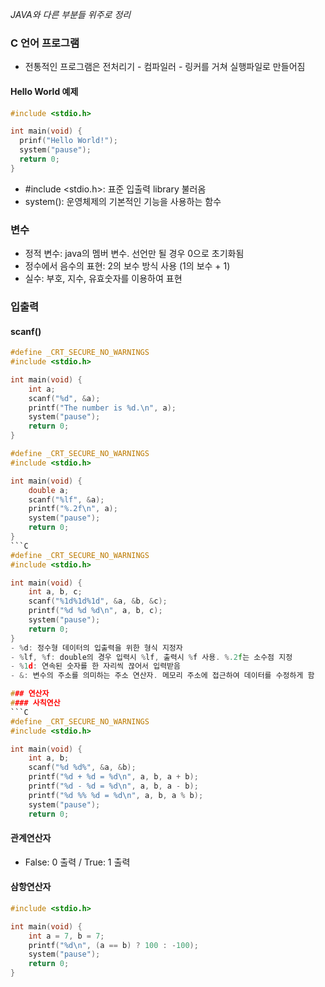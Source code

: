 *JAVA와 다른 부분들 위주로 정리*

### C 언어 프로그램
- 전통적인 프로그램은 전처리기 - 컴파일러 - 링커를 거쳐 실행파일로 만들어짐
#### Hello World 예제
```C
#include <stdio.h>

int main(void) {
  prinf("Hello World!");
  system("pause");
  return 0;
}
```
- #include <stdio.h>: 표준 입출력 library 불러옴
- system(): 운영체제의 기본적인 기능을 사용하는 함수

### 변수
- 정적 변수: java의 멤버 변수. 선언만 될 경우 0으로 초기화됨
- 정수에서 음수의 표현: 2의 보수 방식 사용 (1의 보수 + 1)
- 실수: 부호, 지수, 유효숫자를 이용하여 표현

### 입출력
#### scanf()
```C
#define _CRT_SECURE_NO_WARNINGS
#include <stdio.h>

int main(void) {
	int a;
	scanf("%d", &a);
	printf("The number is %d.\n", a);
	system("pause");
	return 0;
}
```
```C
#define _CRT_SECURE_NO_WARNINGS
#include <stdio.h>

int main(void) {
	double a;
	scanf("%lf", &a);
	printf("%.2f\n", a);
	system("pause");
	return 0;
}
```C
#define _CRT_SECURE_NO_WARNINGS
#include <stdio.h>

int main(void) {
	int a, b, c;
	scanf("%1d%1d%1d", &a, &b, &c);
	printf("%d %d %d\n", a, b, c);
	system("pause");
	return 0;
}
- %d: 정수형 데이터의 입출력을 위한 형식 지정자
- %lf, %f: double의 경우 입력시 %lf, 출력시 %f 사용. %.2f는 소수점 지정
- %1d: 연속된 숫자를 한 자리씩 끊어서 입력받음
- &: 변수의 주소를 의미하는 주소 연산자. 메모리 주소에 접근하여 데이터를 수정하게 함

### 연산자
#### 사칙연산
```C
#define _CRT_SECURE_NO_WARNINGS
#include <stdio.h>

int main(void) {
	int a, b;
	scanf("%d %d%", &a, &b);
	printf("%d + %d = %d\n", a, b, a + b);
	printf("%d - %d = %d\n", a, b, a - b);
	printf("%d %% %d = %d\n", a, b, a % b);
	system("pause");
	return 0;
```
#### 관계연산자
  - False: 0 출력 / True: 1 출력
#### 삼항연산자
```C
#include <stdio.h>

int main(void) {
	int a = 7, b = 7;
	printf("%d\n", (a == b) ? 100 : -100);
	system("pause");
	return 0;
}
```

